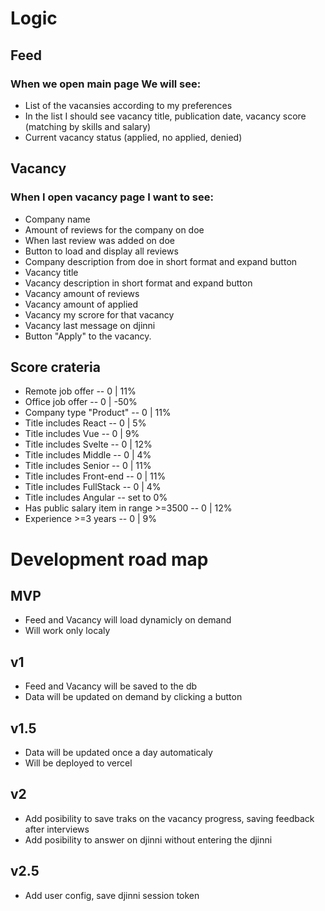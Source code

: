 # Logic

## Feed
### When we open main page We will see:
- List of the vacansies according to my preferences
- In the list I should see vacancy title, publication date, vacancy score (matching by skills and salary)
- Current vacancy status (applied, no applied, denied)

## Vacancy
### When I open vacancy page I want to see:
- Company name
- Amount of reviews for the company on doe
- When last review was added on doe
- Button to load and display all reviews
- Company description from doe in short format and expand button
- Vacancy title
- Vacancy description in short format and expand button
- Vacancy amount of reviews
- Vacancy amount of applied
- Vacancy my scrore for that vacancy
- Vacancy last message on djinni
- Button "Apply" to the vacancy.

## Score crateria
- Remote job offer -- 0 | 11%
- Office job offer -- 0 | -50%
- Company type "Product" -- 0 | 11% 
- Title includes React -- 0 | 5%
- Title includes Vue -- 0 | 9%
- Title includes Svelte -- 0 | 12%
- Title includes Middle -- 0 | 4%
- Title includes Senior -- 0 | 11%
- Title includes Front-end -- 0 | 11%
- Title includes FullStack -- 0 | 4%
- Title includes Angular -- set to 0%
- Has public salary item in range >=3500 -- 0 | 12%
- Experience >=3 years -- 0 | 9%

# Development road map

## MVP
- Feed and Vacancy will load dynamicly on demand
- Will work only localy

## v1
- Feed and Vacancy will be saved to the db
- Data will be updated on demand by clicking a button

## v1.5
- Data will be updated once a day automaticaly
- Will be deployed to vercel

## v2
- Add posibility to save traks on the vacancy progress, saving feedback after interviews
- Add posibility to answer on djinni without entering the djinni

## v2.5
- Add user config, save djinni session token